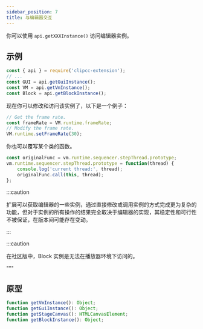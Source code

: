 ```yaml
---
sidebar_position: 7
title: 与编辑器交互
---
```


你可以使用 ``api.getXXXInstance()`` 访问编辑器实例。

## 示例
```javascript
const { api } = require('clipcc-extension');
// ...
const GUI = api.getGuiInstance();
const VM = api.getVmInstance();
const Block = api.getBlockInstance();
```
现在你可以修改和访问该实例了，以下是一个例子：
```javascript
// Get the frame rate.
const frameRate = VM.runtime.frameRate;
// Modify the frame rate.
VM.runtime.setFrameRate(30);
```
你也可以覆写某个类的函数。
```javascript
const originalFunc = vm.runtime.sequencer.stepThread.prototype;
vm.runtime.sequencer.stepThread.prototype = function(thread) {
    console.log('current thread:', thread);
    originalFunc.call(this, thread);
};
```
:::caution

扩展可以获取编辑器的一些实例，通过直接修改或调用实例的方式完成更为复杂的功能，但对于实例的所有操作的结果完全取决于编辑器的实现，其稳定性和可行性不被保证，在版本间可能存在变动。

:::

:::caution

在社区版中，Block 实例是无法在播放器环境下访问的。

"""

## 原型

```javascript
function getVmInstance(): Object;
function getGuiInstance(): Object;
function getStageCanvas(): HTMLCanvasElement;
function getBlockInstance(): Object;
```